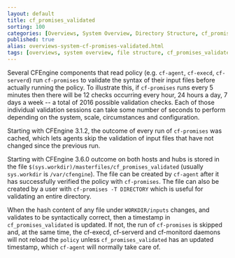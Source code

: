 ```yaml
---
layout: default
title: cf_promises_validated
sorting: 100
categories: [Overviews, System Overview, Directory Structure, cf_promises_validated]
published: true
alias: overviews-system-cf-promises-validated.html
tags: [overviews, system overview, file structure, cf_promises_validated]
---
```


Several CFEngine components that read policy (e.g. `cf-agent`, `cf-execd`, `cf-serverd`) run `cf-promises` to validate the syntax of their input files before actually running the policy. To illustrate this, if `cf-promises` runs every 5 minutes then there will be 12 checks occurring every hour, 24 hours a day, 7 days a week -- a total of 2016 possible validation checks. Each of those individual validation sessions can take some number of seconds to perform depending on the system, scale, circumstances and configuration.

Starting with CFEngine 3.1.2, the outcome of every run of `cf-promises` was cached, which lets agents skip the validation of input files that have not changed since the previous run. 

Starting with CFEngine 3.6.0 outcome on both hosts and hubs is stored in the file `$(sys.workdir)/masterfiles/cf_promises_validated` (usually `sys.workdir` is `/var/cfengine`). The file can be created by `cf-agent` after it has successfully verified the policy with `cf-promises`. The file can also be created by a user with `cf-promises -T DIRECTORY` which is useful for validating an entire directory.

When the hash content of any file under `WORKDIR/inputs` changes, and validates to be syntactically correct, then a timestamp in `cf_promises_validated` is updated. If not, the run of `cf-promises` is skipped and, at the same time, the cf-execd, cf-serverd and cf-monitord daemons will not reload the `policy` unless `cf_promises_validated` has an updated timestamp, which `cf-agent` will normally take care of.
